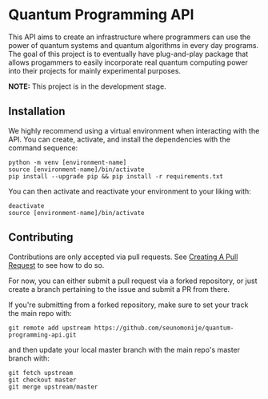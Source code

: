 # Quantum Programming API

This API aims to create an infrastructure where programmers can use the power of quantum systems and quantum algorithms in every day programs. The goal of this project is to eventually have plug-and-play package that allows progammers to easily incorporate real quantum computing power into their projects for mainly experimental purposes.

**NOTE:** This project is in the development stage.

## Installation

We highly recommend using a virtual environment when interacting with the API. You can create, activate, and install the dependencies with the command sequence:

```
python -m venv [environment-name]
source [environment-name]/bin/activate
pip install --upgrade pip && pip install -r requirements.txt
```

You can then activate and reactivate your environment to your liking with:

```
deactivate
source [environment-name]/bin/activate
```

## Contributing

Contributions are only accepted via pull requests. See [Creating A Pull Request](https://docs.github.com/en/free-pro-team@latest/github/collaborating-with-issues-and-pull-requests/creating-a-pull-request#changing-the-branch-range-and-destination-repository) to see how to do so.

For now, you can either submit a pull request via a forked repository, or just create a branch pertaining to the issue and submit a PR from there.

If you're submitting from a forked repository, make sure to set your track the main repo with:

```
git remote add upstream https://github.com/seunomonije/quantum-programming-api.git
```

and then update your local master branch with the main repo's master branch with:

```
git fetch upstream
git checkout master
git merge upstream/master
```
